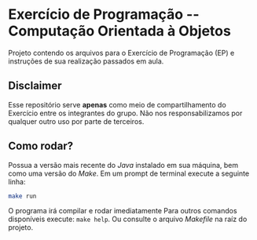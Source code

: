 # Exercício de Programação -- Computação Orientada à Objetos

Projeto contendo os arquivos para o Exercício de Programação (EP) e instruções de sua realização passados em aula.

## Disclaimer

Esse repositório serve **apenas** como meio de compartilhamento do Exercício entre os integrantes do grupo. Não nos responsabilizamos por qualquer outro uso por parte de terceiros.


## Como rodar?

Possua a versão mais recente do _Java_ instalado em sua máquina, bem como uma versão do _Make_. Em um prompt de terminal execute a seguinte linha:
```sh
make run
```
O programa irá compilar e rodar imediatamente
Para outros comandos disponíveis execute: `make help`. Ou consulte o arquivo _Makefile_ na raíz do projeto.
